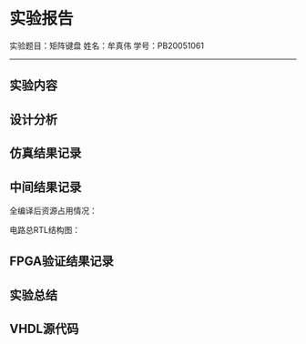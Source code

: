 # 实验报告

实验题目：矩阵键盘		  姓名：牟真伟			学号：PB20051061

------

## 实验内容

## 设计分析

## 仿真结果记录


## 中间结果记录

全编译后资源占用情况：

电路总RTL结构图：

## FPGA验证结果记录


## 实验总结

## VHDL源代码
